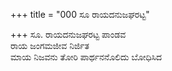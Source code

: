 +++
title = "000 ಸೂ ರಾಯದನುಜಘರಟ್ಟ"

+++
ಸೂ. ರಾಯದನುಜಘರಟ್ಟ ಪಾಂಡವ  
ರಾಯ ಜಂಗಮಜೀವ ನಿರ್ಜಿತ  
ಮಾಯ ನಿಜವನು ತೋರಿ ಪಾರ್ಥನನೊಲಿದು ಬೋಧಿಸಿದ